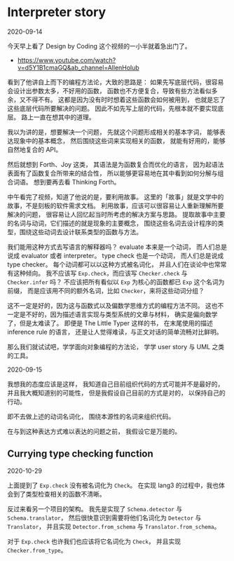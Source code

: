 # Interpreter story

2020-09-14

今天早上看了 Design by Coding 这个视频的一小半就着急出门了。
- https://www.youtube.com/watch?v=d5Y1B1cmaGQ&ab_channel=AllenHolub

看到了他讲自上而下的编程方法论，大致的思路是：
如果先写底层代码，很容易会设计出参数太多，不好用的函数，
函数也不方便复合，导致有些方法看似多余，又不得不有。
这都是因为没有时时想着这些函数会如何被用到，
也就是忘了这些底层代码所要解决的问题。
因此不如先写上层的代码，先根本就不要实现底层。
路上一直在想其中的道理。

我以为讲的是，想要解决一个问题，
先就这个问题形成相关的基本字词，
能够表达现象中的基本概念，
然后围绕这些词来实现相关的函数，
就能有好用的，能够自然地复合的 API。

然后就想到 Forth、Joy 这类，
其语法是为函数复合而优化的语言，
因为起语法表面有了函数复合所带来的结合性，
所以能够更容易地在其中看到如何分解与组合词语。
想到要再去看 Thinking Forth。

中午看完了视频，知道了他说的是，要利用故事。
这里的「故事」就是文学中的故事，不是刻板的软件需求文档。
利用故事，应该可以很容易让人重新理解所要解决的问题，
很容易让人回忆起当时所考虑的解决方案与思路。
提取故事中主要的名词与动词，它们描述的就是现象的主要概念，
围绕这些名词去设计程序的类型，围绕这些动词去设计联系类型的函数与方法。

我们能用这种方式去写语言的解释器吗？
evaluate 本来是一个动词，
而人们总是说成 evaluator 或者 interpreter。
type check 也是一个动词，
而人们总是说成 type checker。
每个动词都可以以这种方式被名词化，
并且人们在谈论中也常常有这种倾向。
我不应该写 `Exp.check`，而应该写 `Checker.check` 与 `Checker.infer` 吗？
不应该把所有看似以 `Exp` 为核心的函数都已 `Exp` 这个名词为前缀，
而是应该用不同的额外名词，比如 `Checker`，来将这些动词分组？

这不一定是好的，因为这与函数式以及偏数学思维方式的编程方法不同。
这也不一定是不好的，因为描述语言实现与类型系统的文章与材料，
确实是偏向数学了，但是太难读了。
即便是 The Little Typer 这样的书，
在末尾使用的描述 inference rule 的语言，
还是让人觉得难读，与正文对话的简单流畅对比鲜明。

那么我们就试试吧，学学面向对象编程的方法论，
学学 user story 与 UML 之类的工具。

2020-09-15

我想我的态度应该是这样，
我知道自己目前组织代码的方式可能并不是最好的，
并且我大概知道别的可能性，
但是我假设自己目前的方式是对的，
以保持自己的行动。

即不去做上述的动词名词化，
围绕本源性的名词来组织代码。

在与到这种表达方式难以表达的问题之前，
我假设它是万能的。

## Currying type checking function

2020-10-29

上面提到了 `Exp.check` 没有被名词化为 `Check`。
在实现 lang3 的过程中，我也体会到了类型检查相关的函数不清晰。

反过来看另一个项目的架构。
我先是实现了 `Schema.detector` 与 `Schema.translator`，
然后很快意识到需要将他们名词化为 `Detector` 与 `Translator`，
并且实现 `Detector.from_schema` 与 `Translator.from_schema`。

对于 `Exp.check` 也许我们也应该将它名词化为 `Check`，
并且实现 `Checker.from_type`。
